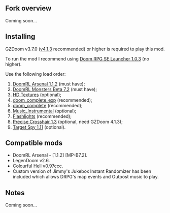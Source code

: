 ## Fork overview

Coming soon...

## Installing

GZDoom v3.7.0 ([v4.1.3](https://zdoom.org/files/gzdoom/bin/gzdoom-bin-4-1-3-x64.zip) recommended) or higher is required to play this mod.

To run the mod I recommend using [Doom RPG SE Launcher 1.0.3](https://github.com/Forevener/DRPGSEL/releases/tag/v1.0.3) (no higher).

Use the following load order:

1. [DoomRL Arsenal 1.1.2](https://forum.zdoom.org/viewtopic.php?f=43&t=37044) (must have);
2. [DoomRL Monsters Beta 7.2](https://forum.zdoom.org/viewtopic.php?f=43&t=37044) (must have);
3. [HD Textures](https://github.com/WNC12k/DoomRPG-Others/releases) (optional);
3. [doom_complete_exp](https://github.com/WNC12k/DoomRPG-WadSmoosh-exp/releases) (recommended);
4. [doom_complete](https://github.com/WNC12k/DoomRPG-WadSmoosh/releases) (recommended);
5. [Music_Instrumental](https://github.com/WNC12k/DoomRPG-Music/releases) (optional);
6. [Flashlights](https://github.com/WNC12k/DoomRPG-Others/releases) (recommended);
6. [Precise Crosshair 1.3](https://forum.zdoom.org/viewtopic.php?f=43&t=64788) (optional, need GZDoom 4.1.3);
6. [Target Spy 1.11](https://forum.zdoom.org/viewtopic.php?t=60784) (optional).

## Compatible mods

- DoomRL Arsenal - [1.1.2] [MP-B7.2].
- LegenDoom v2.6.
- Colourful Hell v0.97ccc.
- Custom version of Jimmy's Jukebox Instant Randomizer has been included which allows DRPG's map events and Outpost music to play.

## Notes

Coming soon...
